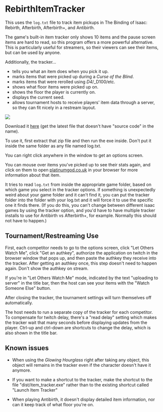 RebirthItemTracker
==================

This uses the `log.txt` file to track item pickups in The Binding of Isaac: Rebirth, Afterbirth, Afterbirth+, and Antibirth.

The game's built-in item tracker only shows 10 items and the pause screen items are hard to read, so this program offers a more powerful alternative. This is particularly useful for streamers, so their viewers can see their items, but can be used by anyone. 

Additionally, the tracker...

- tells you what an item does when you pick it up.
- marks items that were picked up during a _Curse of the Blind_.
- marks items that were rerolled using _D4_/_D100/etc.
- shows what floor items were picked up on.
- shows the floor the player is currently on.
- displays the current seed.
- allows tournament hosts to receive players' item data through a server, so they can fit nicely in a restream layout.

![](http://i.imgur.com/zG3eV8V.png)

Download it [here](https://github.com/Hyphen-ated/RebirthItemTracker/releases) (get the latest file that doesn't have "source code" in the name).

To use it, first extract that zip file and then run the exe inside. Don't put it inside the same folder as any file named log.txt.

You can right click anywhere in the window to get an options screen.

You can mouse over items you've picked up to see their stats again, and click on them to open [platinumgod.co.uk](http://platinumgod.co.uk/) in your browser for more information about that item.

It tries to read `log.txt` from inside the appropriate game folder, based on which game you select in the tracker options.
If something is unexpectedly weird about your game folder and it can't find it, you can put the tracker folder into the
folder with your log.txt and it will force it to use the specific one it finds there. (If you do this, you can't change
between different isaac games by using the tracker option, and you'd have to have multiple tracker installs to use for
Antibirth vs Afterbirth+, for example. Normally this should not have to happen.)

## Tournament/Restreaming Use

First, each competitor needs to go to the options screen, click "Let Others Watch Me", click "Get an authkey", authorize the application on twitch in the browser window that pops up, and then paste the authkey they receive into the tracker. After getting an authkey once, this step doesn't need to happen again. Don't show the authkey on stream.

If you're in "Let Others Watch Me" mode, indicated by the text "uploading to server" in the title bar, then the host can see your items with the "Watch Someone Else" button.

After closing the tracker, the tournament settings will turn themselves off automatically.

The host needs to run a separate copy of the tracker for each competitor. To compensate for twitch delay, there's a "read delay" setting which makes the tracker wait that many seconds before displaying updates from the player. Ctrl-up and ctrl-down are shortcuts to change the delay, which is also shown in the title bar.

## Known issues

* When using the _Glowing Hourglass_ right after taking any object, this object will remains in the tracker even if the character doesn't have it anymore.

* If you want to make a shortcut to the tracker, make the shortcut to the file "dist/item_tracker.exe" rather than to the existing shortcut called "Launch Item Tracker"

* When playing Antibirth, it doesn't display detailed item information, nor can it keep track of what floor you're on.
